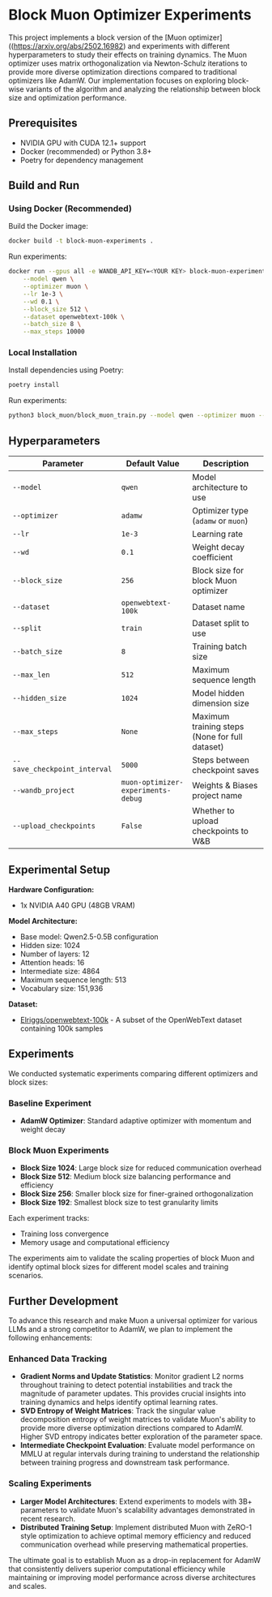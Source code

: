 # Block Muon Optimizer Experiments

This project implements a block version of the [Muon optimizer]((https://arxiv.org/abs/2502.16982) and experiments with different hyperparameters to study their effects on training dynamics. The Muon optimizer uses matrix orthogonalization via Newton-Schulz iterations to provide more diverse optimization directions compared to traditional optimizers like AdamW. Our implementation focuses on exploring block-wise variants of the algorithm and analyzing the relationship between block size and optimization performance.

## Prerequisites

- NVIDIA GPU with CUDA 12.1+ support
- Docker (recommended) or Python 3.8+
- Poetry for dependency management

## Build and Run

### Using Docker (Recommended)

Build the Docker image:
```bash
docker build -t block-muon-experiments .
```

Run experiments:
```bash
docker run --gpus all -e WANDB_API_KEY=<YOUR KEY> block-muon-experiments \
    --model qwen \
    --optimizer muon \
    --lr 1e-3 \
    --wd 0.1 \
    --block_size 512 \
    --dataset openwebtext-100k \
    --batch_size 8 \
    --max_steps 10000
```

### Local Installation

Install dependencies using Poetry:
```bash
poetry install
```

Run experiments:
```bash
python3 block_muon/block_muon_train.py --model qwen --optimizer muon --block_size 512
```

## Hyperparameters

| Parameter | Default Value | Description |
|-----------|---------------|-------------|
| `--model` | `qwen` | Model architecture to use |
| `--optimizer` | `adamw` | Optimizer type (`adamw` or `muon`) |
| `--lr` | `1e-3` | Learning rate |
| `--wd` | `0.1` | Weight decay coefficient |
| `--block_size` | `256` | Block size for block Muon optimizer |
| `--dataset` | `openwebtext-100k` | Dataset name |
| `--split` | `train` | Dataset split to use |
| `--batch_size` | `8` | Training batch size |
| `--max_len` | `512` | Maximum sequence length |
| `--hidden_size` | `1024` | Model hidden dimension size |
| `--max_steps` | `None` | Maximum training steps (None for full dataset) |
| `--save_checkpoint_interval` | `5000` | Steps between checkpoint saves |
| `--wandb_project` | `muon-optimizer-experiments-debug` | Weights & Biases project name |
| `--upload_checkpoints` | `False` | Whether to upload checkpoints to W&B |

## Experimental Setup

**Hardware Configuration:**
- 1x NVIDIA A40 GPU (48GB VRAM)

**Model Architecture:**
- Base model: Qwen2.5-0.5B configuration
- Hidden size: 1024
- Number of layers: 12
- Attention heads: 16
- Intermediate size: 4864
- Maximum sequence length: 513
- Vocabulary size: 151,936

**Dataset:**
- [Elriggs/openwebtext-100k](https://huggingface.co/datasets/Elriggs/openwebtext-100k) - A subset of the OpenWebText dataset containing 100k samples

## Experiments

We conducted systematic experiments comparing different optimizers and block sizes:

### **Baseline Experiment**
- **AdamW Optimizer**: Standard adaptive optimizer with momentum and weight decay

### **Block Muon Experiments**
- **Block Size 1024**: Large block size for reduced communication overhead
- **Block Size 512**: Medium block size balancing performance and efficiency  
- **Block Size 256**: Smaller block size for finer-grained orthogonalization
- **Block Size 192**: Smallest block size to test granularity limits

Each experiment tracks:
- Training loss convergence
- Memory usage and computational efficiency

The experiments aim to validate the scaling properties of block Muon and identify optimal block sizes for different model scales and training scenarios.

## Further Development

To advance this research and make Muon a universal optimizer for various LLMs and a strong competitor to AdamW, we plan to implement the following enhancements:

### **Enhanced Data Tracking**
- **Gradient Norms and Update Statistics**: Monitor gradient L2 norms throughout training to detect potential instabilities and track the magnitude of parameter updates. This provides crucial insights into training dynamics and helps identify optimal learning rates.
- **SVD Entropy of Weight Matrices**: Track the singular value decomposition entropy of weight matrices to validate Muon's ability to provide more diverse optimization directions compared to AdamW. Higher SVD entropy indicates better exploration of the parameter space.
- **Intermediate Checkpoint Evaluation**: Evaluate model performance on MMLU at regular intervals during training to understand the relationship between training progress and downstream task performance.

### **Scaling Experiments**
- **Larger Model Architectures**: Extend experiments to models with 3B+ parameters to validate Muon's scalability advantages demonstrated in recent research.
- **Distributed Training Setup**: Implement distributed Muon with ZeRO-1 style optimization to achieve optimal memory efficiency and reduced communication overhead while preserving mathematical properties.

The ultimate goal is to establish Muon as a drop-in replacement for AdamW that consistently delivers superior computational efficiency while maintaining or improving model performance across diverse architectures and scales.
